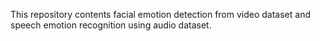 This repository contents facial emotion detection from video dataset and speech emotion recognition using audio dataset.
